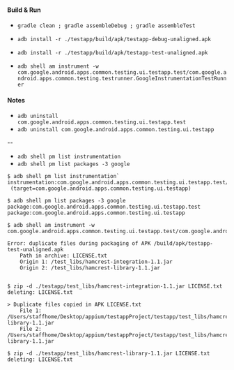 #### Build & Run

- `gradle clean ; gradle assembleDebug ; gradle assembleTest`

- `adb install -r ./testapp/build/apk/testapp-debug-unaligned.apk`
- `adb install -r ./testapp/build/apk/testapp-test-unaligned.apk`
- `adb shell am instrument -w com.google.android.apps.common.testing.ui.testapp.test/com.google.android.apps.common.testing.testrunner.GoogleInstrumentationTestRunner`

#### Notes

- `adb uninstall com.google.android.apps.common.testing.ui.testapp.test`
- `adb uninstall com.google.android.apps.common.testing.ui.testapp`

--

- `adb shell pm list instrumentation`
- `adb shell pm list packages -3 google`


```
$ adb shell pm list instrumentation`
instrumentation:com.google.android.apps.common.testing.ui.testapp.test/com.google.android.apps.common.testing.testrunner.GoogleInstrumentationTestRunner
 (target=com.google.android.apps.common.testing.ui.testapp)

$ adb shell pm list packages -3 google
package:com.google.android.apps.common.testing.ui.testapp.test
package:com.google.android.apps.common.testing.ui.testapp

$ adb shell am instrument -w com.google.android.apps.common.testing.ui.testapp.test/com.google.android.apps.common.testing.testrunner.GoogleInstrumentationTestRunner
```

```
Error: duplicate files during packaging of APK /build/apk/testapp-test-unaligned.apk
	Path in archive: LICENSE.txt
	Origin 1: /test_libs/hamcrest-integration-1.1.jar
	Origin 2: /test_libs/hamcrest-library-1.1.jar


$ zip -d ./testapp/test_libs/hamcrest-integration-1.1.jar LICENSE.txt
deleting: LICENSE.txt

> Duplicate files copied in APK LICENSE.txt
  	File 1: /Users/staffhome/Desktop/appium/testappProject/testapp/test_libs/hamcrest-library-1.1.jar
  	File 2: /Users/staffhome/Desktop/appium/testappProject/testapp/test_libs/hamcrest-library-1.1.jar

$ zip -d ./testapp/test_libs/hamcrest-library-1.1.jar LICENSE.txt
deleting: LICENSE.txt
```
